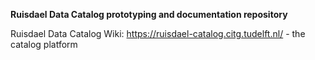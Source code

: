 **Ruisdael Data Catalog prototyping and documentation repository**

Ruisdael Data Catalog Wiki: https://ruisdael-catalog.citg.tudelft.nl/ - the catalog platform

